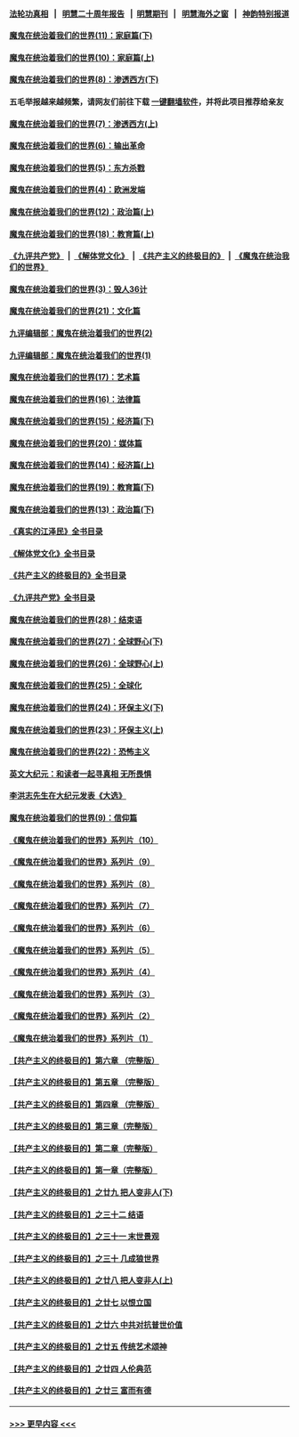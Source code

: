 #### [法轮功真相](https://github.com/gfw-breaker/truth/blob/master/README.md?t=0) &nbsp;&nbsp;|&nbsp;&nbsp; [明慧二十周年报告](https://github.com/gfw-breaker/mh-reports/blob/master/README.md?t=0) &nbsp;&nbsp;|&nbsp;&nbsp;[明慧期刊](https://github.com/gfw-breaker/mh-qikan) &nbsp;&nbsp;|&nbsp;&nbsp; [明慧海外之窗](https://github.com/gfw-breaker/mh-news/blob/master/README.md?t=0) &nbsp;&nbsp;|&nbsp;&nbsp; [神韵特别报道](https://github.com/gfw-breaker/mh-news/blob/master/shenyun.md?t=0)
#### [魔鬼在统治着我们的世界(11)：家庭篇(下)](../pages/nsc422/n10440961.md?t=12161850) 
#### [魔鬼在统治着我们的世界(10)：家庭篇(上)](../pages/nsc422/n10435448.md?t=12161850) 
#### [魔鬼在统治着我们的世界(8)：渗透西方(下)](../pages/nsc422/n10429603.md?t=12161850) 
#### 五毛举报越来越频繁，请网友们前往下载 [一键翻墙软件](https://github.com/gfw-breaker/ssr-accounts)，并将此项目推荐给亲友
#### [魔鬼在统治着我们的世界(7)：渗透西方(上)](../pages/nsc422/n10426013.md?t=12161850) 
#### [魔鬼在统治着我们的世界(6)：输出革命](../pages/nsc422/n10421536.md?t=12161850) 
#### [魔鬼在统治着我们的世界(5)：东方杀戮](../pages/nsc422/n10417707.md?t=12161850) 
#### [魔鬼在统治着我们的世界(4)：欧洲发端](../pages/nsc422/n10414890.md?t=12161850) 
#### [魔鬼在统治着我们的世界(12)：政治篇(上)](../pages/nsc422/n10444576.md?t=12161850) 
#### [魔鬼在统治着我们的世界(18)：教育篇(上)](../pages/nsc422/n10526970.md?t=12161850) 
#### [《九评共产党》](https://github.com/begood0513/9ping.md/blob/master/README.md) &nbsp;|&nbsp; [《解体党文化》](../../../../jtdwh.md/blob/master/README.md)  &nbsp;|&nbsp; [《共产主义的终极目的》](../../../../gczydzjmd.md/blob/master/README.md) &nbsp;|&nbsp; [《魔鬼在统治我们的世界》](../../../../mgztzwmdsj.md/blob/master/README.md) 
#### [魔鬼在统治着我们的世界(3)：毁人36计](../pages/nsc422/n10411583.md?t=12161850) 
#### [魔鬼在统治着我们的世界(21)：文化篇](../pages/nsc422/n10597706.md?t=12161850) 
#### [九评编辑部：魔鬼在统治着我们的世界(2)](../pages/nsc422/n10410036.md?t=12161850) 
#### [九评编辑部：魔鬼在统治着我们的世界(1)](../pages/nsc422/n10406825.md?t=12161850) 
#### [魔鬼在统治着我们的世界(17)：艺术篇](../pages/nsc422/n10499093.md?t=12161850) 
#### [魔鬼在统治着我们的世界(16)：法律篇](../pages/nsc422/n10485969.md?t=12161850) 
#### [魔鬼在统治着我们的世界(15)：经济篇(下)](../pages/nsc422/n10469975.md?t=12161850) 
#### [魔鬼在统治着我们的世界(20)：媒体篇](../pages/nsc422/n10586579.md?t=12161850) 
#### [魔鬼在统治着我们的世界(14)：经济篇(上)](../pages/nsc422/n10457370.md?t=12161850) 
#### [魔鬼在统治着我们的世界(19)：教育篇(下)](../pages/nsc422/n10564808.md?t=12161850) 
#### [魔鬼在统治着我们的世界(13)：政治篇(下)](../pages/nsc422/n10448270.md?t=12161850) 
#### [《真实的江泽民》全书目录](../pages/nsc422/n13721399.md?t=12161850) 
#### [《解体党文化》全书目录](../pages/nsc422/n13721157.md?t=12161850) 
#### [《共产主义的终极目的》全书目录](../pages/nsc422/n13721048.md?t=12161850) 
#### [《九评共产党》全书目录](../pages/nsc422/n13708085.md?t=12161850) 
#### [魔鬼在统治着我们的世界(28)：结束语](../pages/nsc422/n10936246.md?t=12161850) 
#### [魔鬼在统治着我们的世界(27)：全球野心(下)](../pages/nsc422/n10928319.md?t=12161850) 
#### [魔鬼在统治着我们的世界(26)：全球野心(上)](../pages/nsc422/n10900318.md?t=12161850) 
#### [魔鬼在统治着我们的世界(25)：全球化](../pages/nsc422/n10788205.md?t=12161850) 
#### [魔鬼在统治着我们的世界(24)：环保主义(下)](../pages/nsc422/n10695307.md?t=12161850) 
#### [魔鬼在统治着我们的世界(23)：环保主义(上)](../pages/nsc422/n10688613.md?t=12161850) 
#### [魔鬼在统治着我们的世界(22)：恐怖主义](../pages/nsc422/n10614727.md?t=12161850) 
#### [英文大纪元：和读者一起寻真相 无所畏惧](../pages/nsc422/n12542027.md?t=12161850) 
#### [李洪志先生在大纪元发表《大选》](../pages/nsc422/n12534746.md?t=12161850) 
#### [魔鬼在统治着我们的世界(9)：信仰篇](../pages/nsc422/n10432159.md?t=12161850) 
#### [《魔鬼在统治着我们的世界》系列片（10）](../pages/nsc422/n12292670.md?t=12161850) 
#### [《魔鬼在统治着我们的世界》系列片（9）](../pages/nsc422/n12290859.md?t=12161850) 
#### [《魔鬼在统治着我们的世界》系列片（8）](../pages/nsc422/n12287445.md?t=12161850) 
#### [《魔鬼在统治着我们的世界》系列片（7）](../pages/nsc422/n12283425.md?t=12161850) 
#### [《魔鬼在统治着我们的世界》系列片（6）](../pages/nsc422/n12282314.md?t=12161850) 
#### [《魔鬼在统治着我们的世界》系列片（5）](../pages/nsc422/n12281419.md?t=12161850) 
#### [《魔鬼在统治着我们的世界》系列片（4）](../pages/nsc422/n12274024.md?t=12161850) 
#### [《魔鬼在统治着我们的世界》系列片（3）](../pages/nsc422/n12271322.md?t=12161850) 
#### [《魔鬼在统治着我们的世界》系列片（2）](../pages/nsc422/n12269049.md?t=12161850) 
#### [《魔鬼在统治着我们的世界》系列片（1）](../pages/nsc422/n12267575.md?t=12161850) 
#### [【共产主义的终极目的】第六章 （完整版）](../pages/nsc422/n11428913.md?t=12161850) 
#### [【共产主义的终极目的】第五章 （完整版）](../pages/nsc422/n11428912.md?t=12161850) 
#### [【共产主义的终极目的】第四章 （完整版）](../pages/nsc422/n11428907.md?t=12161850) 
#### [【共产主义的终极目的】第三章（完整版）](../pages/nsc422/n11428848.md?t=12161850) 
#### [【共产主义的终极目的】第二章（完整版）](../pages/nsc422/n11428831.md?t=12161850) 
#### [【共产主义的终极目的】第一章（完整版）](../pages/nsc422/n11417651.md?t=12161850) 
#### [【共产主义的终极目的】之廿九 把人变非人(下)](../pages/nsc422/n11344140.md?t=12161850) 
#### [【共产主义的终极目的】之三十二 结语](../pages/nsc422/n11360535.md?t=12161850) 
#### [【共产主义的终极目的】之三十一 末世景观](../pages/nsc422/n11351129.md?t=12161850) 
#### [【共产主义的终极目的】之三十 几成狼世界](../pages/nsc422/n11348280.md?t=12161850) 
#### [【共产主义的终极目的】之廿八 把人变非人(上)](../pages/nsc422/n11340492.md?t=12161850) 
#### [【共产主义的终极目的】之廿七 以恨立国](../pages/nsc422/n11336944.md?t=12161850) 
#### [【共产主义的终极目的】之廿六 中共对抗普世价值](../pages/nsc422/n11324785.md?t=12161850) 
#### [【共产主义的终极目的】之廿五 传统艺术颂神](../pages/nsc422/n11296396.md?t=12161850) 
#### [【共产主义的终极目的】之廿四 人伦典范](../pages/nsc422/n11296397.md?t=12161850) 
#### [【共产主义的终极目的】之廿三 富而有德](../pages/nsc422/n11283598.md?t=12161850) 

----
#### [ >>> 更早内容 <<< ](../indexes/nsc422-earlier.md)
